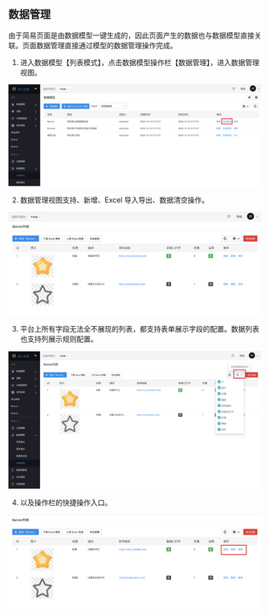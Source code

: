 ## 数据管理

由于简易页面是由数据模型一键生成的，因此页面产生的数据也与数据模型直接关联。页面数据管理直接通过模型的数据管理操作完成。

1. 进入数据模型【列表模式】，点击数据模型操作栏【数据管理】，进入数据管理视图。

![image.png](../../../static/img/操作指南/页面设计/简易页面设计/模型数据管理/image_0878072.png)

2.  数据管理视图支持、新增、Excel 导入导出、数据清空操作。

![image.png](../../../static/img/操作指南/页面设计/简易页面设计/模型数据管理/image_5c2e8a0.png)

3. 平台上所有字段无法全不展现的列表，都支持表单展示字段的配置。数据列表也支持列展示规则配置。

![image.png](../../../static/img/操作指南/页面设计/简易页面设计/模型数据管理/image_f8c5a0d.png)

4. 以及操作栏的快捷操作入口。

![image.png](../../../static/img/操作指南/页面设计/简易页面设计/模型数据管理/image_577d599.png)
